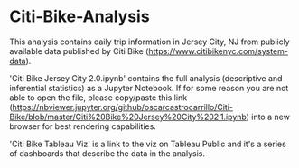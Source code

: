 # Citi-Bike-Analysis

This analysis contains daily trip information in Jersey City, NJ from publicly available data published by Citi Bike (https://www.citibikenyc.com/system-data). 

'Citi Bike Jersey City 2.0.ipynb' contains the full analysis (descriptive and inferential statistics) as a Jupyter Notebook. If for some reason you are not able to open the file, please copy/paste this link (https://nbviewer.jupyter.org/github/oscarcastrocarrillo/Citi-Bike/blob/master/Citi%20Bike%20Jersey%20City%202.1.ipynb) into a new browser for best rendering capabilities.

'Citi Bike Tableau Viz' is a link to the viz on Tableau Public and it's a series of dashboards that describe the data in the analysis.
